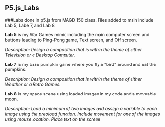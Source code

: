 ## P5.js_Labs
###Labs done in p5.js from MAGD 150 class.
Files added to main include Lab 5, Labe 7, and Lab 8

**Lab 5** is my War Games mimic including the main computer screen and buttons leading to Ping-Pong game, Text screen, and Off screen.

_Description: Design a composition that is within the theme of either Television or a Desktop Computer._

**Lab 7** is my base pumpkin game where you fly a "bird" around and eat the pumpkins.

_Description: Design a composition that is within the theme of either Weather or a Retro Games._

**Lab 8** is my space scene using loaded images in my code and a moveable moon.

_Description: Load a minimum of two images and assign a variable to each image using the preoload function. Include movement for one of the images using mouse location. Place text on the screen_
